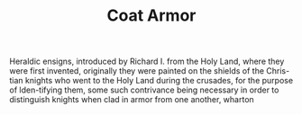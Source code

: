 ---
title: Coat Armor
letter: C
permalink: "/definitions/bld-coat-armor.html"
body: Heraldic ensigns, introduced by Richard I. from the Holy Land, where they were
  first invented, originally they were painted on the shields of the Chris-tian knights
  who went to the Holy Land during the crusades, for the purpose of lden-tifying them,
  some such contrivance being necessary in order to distinguish knights when clad
  in armor from one another, wharton
published_at: '2018-07-07'
source: Black's Law Dictionary 2nd Ed (1910)
layout: post
---